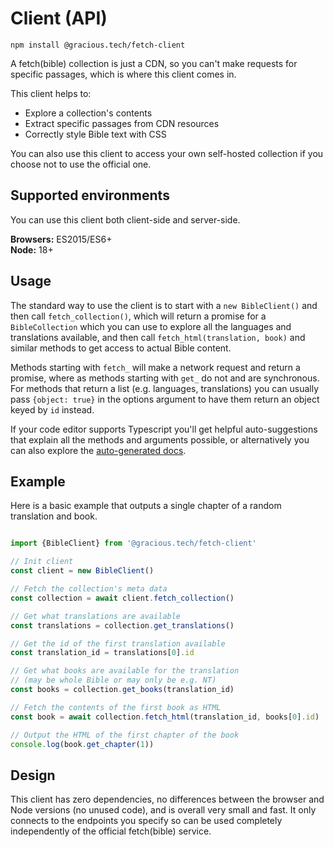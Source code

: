
<script setup>
import VPButton from 'vitepress/dist/client/theme-default/components/VPButton.vue'
</script>


# Client (API)

`npm install @gracious.tech/fetch-client`

A fetch(bible) collection is just a CDN, so you can't make requests for specific passages, which is where this client comes in.

This client helps to:
 * Explore a collection's contents
 * Extract specific passages from CDN resources
 * Correctly style Bible text with CSS

You can also use this client to access your own self-hosted collection if you choose not to use the official one.

## Supported environments

You can use this client both client-side and server-side.

__Browsers:__ ES2015/ES6+
<br>
__Node:__ 18+


## Usage

The standard way to use the client is to start with a `new BibleClient()` and then call `fetch_collection()`, which will return a promise for a `BibleCollection` which you can use to explore all the languages and translations available, and then call `fetch_html(translation, book)` and similar methods to get access to actual Bible content.

Methods starting with `fetch_` will make a network request and return a promise, where as methods starting with `get_` do not and are synchronous. For methods that return a list (e.g. languages, translations) you can usually pass `{object: true}` in the options argument to have them return an object keyed by `id` instead.

If your code editor supports Typescript you'll get helpful auto-suggestions that explain all the methods and arguments possible, or alternatively you can also explore the [auto-generated docs](api/classes/client.BibleClient.html).


## Example

Here is a basic example that outputs a single chapter of a random translation and book.

```typescript

import {BibleClient} from '@gracious.tech/fetch-client'

// Init client
const client = new BibleClient()

// Fetch the collection's meta data
const collection = await client.fetch_collection()

// Get what translations are available
const translations = collection.get_translations()

// Get the id of the first translation available
const translation_id = translations[0].id

// Get what books are available for the translation
// (may be whole Bible or may only be e.g. NT)
const books = collection.get_books(translation_id)

// Fetch the contents of the first book as HTML
const book = await collection.fetch_html(translation_id, books[0].id)

// Output the HTML of the first chapter of the book
console.log(book.get_chapter(1))

```

<p><VPButton href='/access/client/example/' text="See more detailed example" theme='alt'></VPButton></p>


## Design
This client has zero dependencies, no differences between the browser and Node versions (no unused code), and is overall very small and fast. It only connects to the endpoints you specify so can be used completely independently of the official fetch(bible) service.
